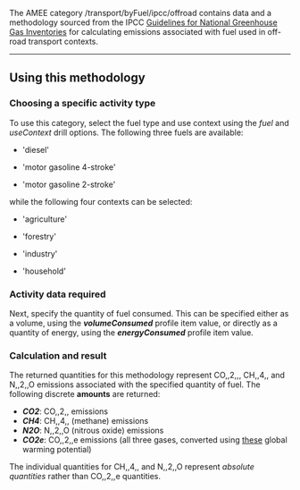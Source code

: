 The AMEE category /transport/byFuel/ipcc/offroad contains data and a
methodology sourced from the IPCC [Guidelines for National Greenhouse
Gas Inventories](http://www.ipcc-nggip.iges.or.jp/) for calculating
emissions associated with fuel used in off-road transport contexts.

-----

## Using this methodology

### Choosing a specific activity type

To use this category, select the fuel type and use context using the
*fuel* and *useContext* drill options. The following three fuels are
available:

  - 'diesel'

<!-- end list -->

  - 'motor gasoline 4-stroke'

<!-- end list -->

  - 'motor gasoline 2-stroke'

while the following four contexts can be selected:

  - 'agriculture'

<!-- end list -->

  - 'forestry'

<!-- end list -->

  - 'industry'

<!-- end list -->

  - 'household'

### Activity data required

Next, specify the quantity of fuel consumed. This can be specified
either as a volume, using the ***volumeConsumed*** profile item value,
or directly as a quantity of energy, using the ***energyConsumed***
profile item value.

### Calculation and result

The returned quantities for this methodology represent CO,,2,,, CH,,4,,
and N,,2,,O emissions associated with the specified quantity of fuel.
The following discrete **amounts** are returned:

  - ***CO2***: CO,,2,, emissions
  - ***CH4***: CH,,4,, (methane) emissions
  - ***N2O***: N,,2,,O (nitrous oxide) emissions
  - ***CO2e***: CO,,2,,e emissions (all three gases, converted using
    [these](Greenhouse_gases_Global_warming_potentials) global warming
    potential)

The individual quantities for CH,,4,, and N,,2,,O represent *absolute
quantities* rather than CO,,2,,e quantities.
